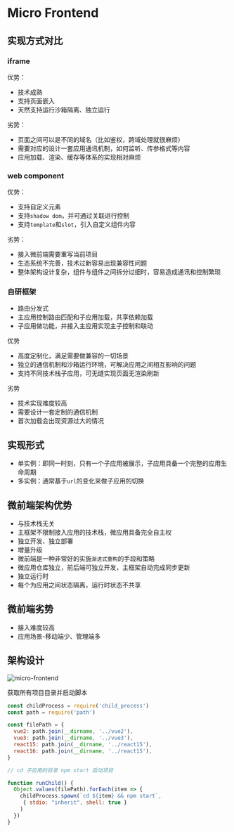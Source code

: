 # Micro Frontend

## 实现方式对比

### iframe

优势：

- 技术成熟
- 支持页面嵌入
- 天然支持运行沙箱隔离、独立运行

劣势：

- 页面之间可以是不同的域名（比如鉴权，跨域处理就很麻烦）
- 需要对应的设计一套应用通讯机制，如何监听、传参格式等内容
- 应用加载、渲染、缓存等体系的实现相对麻烦

### web component

优势：

- 支持自定义元素
- 支持`shadow dom`，并可通过关联进行控制
- 支持`template`和`slot`，引入自定义组件内容

劣势：

- 接入微前端需要重写当前项目
- 生态系统不完善，技术过新容易出现兼容性问题
- 整体架构设计复杂，组件与组件之间拆分过细时，容易造成通讯和控制繁琐

### 自研框架

- 路由分发式
- 主应用控制路由匹配和子应用加载，共享依赖加载
- 子应用做功能，并接入主应用实现主子控制和联动

优势

- 高度定制化，满足需要做兼容的一切场景
- 独立的通信机制和沙箱运行环境，可解决应用之间相互影响的问题
- 支持不同技术栈子应用，可无缝实现页面无渲染刷新

劣势

- 技术实现难度较高
- 需要设计一套定制的通信机制
- 首次加载会出现资源过大的情况

## 实现形式

- 单实例：即同一时刻，只有一个子应用被展示，子应用具备一个完整的应用生命周期
- 多实例：通常基于`url`的变化来做子应用的切换

## 微前端架构优势

- 与技术栈无关
- 主框架不限制接入应用的技术栈，微应用具备完全自主权
- 独立开发、独立部署
- 增量升级
- 微前端是一种非常好的实施`渐进式重构`的手段和策略
- 微应用仓库独立，前后端可独立开发，主框架自动完成同步更新
- 独立运行时
- 每个为应用之间状态隔离，运行时状态不共享

## 微前端劣势

- 接入难度较高
- 应用场景-移动端少、管理端多

## 架构设计

![micro-frontend](/assets/imgs/micro-frontend.png)

获取所有项目目录并启动脚本

```js
const childProcess = require('child_process')
const path = require('path')

const filePath = {
  vue2: path.join(__dirname, '../vue2'),
  vue3: path.join(__dirname, '../vue3'),
  react15: path.join(__dirname, '../react15'),
  react16: path.join(__dirname, '../react15'),
}

// cd 子应用的目录 npm start 启动项目

function runChild() {
  Object.values(filePath).forEach(item => {
    childProcess.spawn(`cd ${item} && npm start`,
     { stdio: "inherit", shell: true }
    )
  })
}
```
